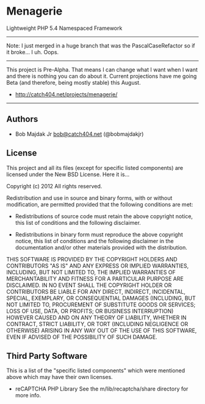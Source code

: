 Menagerie
================================

Lightweight PHP 5.4 Namespaced Framework

--------------------------------

Note: I just merged in a huge branch that was the PascalCaseRefactor so
if it broke... I uh. Oops.

--------------------------------

This project is Pre-Alpha. That means I can change what I want when I
want and there is nothing you can do about it. Current projections have
me going Beta (and therefore, being mostly stable) this August.

* http://catch404.net/projects/menagerie/

--------------------------------

Authors
--------------------------------

 * Bob Majdak Jr <bob@catch404.net> (@bobmajdakjr)


License
--------------------------------

This project and all its files (except for specific listed components)
are licensed under the New BSD License. Here it is...

Copyright (c) 2012 All rights reserved.

Redistribution and use in source and binary forms, with or without
modification, are permitted provided that the following conditions
are met:

 * Redistributions of source code must retain the above copyright
   notice, this list of conditions and the following disclaimer.

 * Redistributions in binary form must reproduce the above copyright
   notice, this list of conditions and the following disclaimer in the
   documentation and/or other materials provided with the
   distribution.

THIS SOFTWARE IS PROVIDED BY THE COPYRIGHT HOLDERS AND CONTRIBUTORS
"AS IS" AND ANY EXPRESS OR IMPLIED WARRANTIES, INCLUDING, BUT NOT
LIMITED TO, THE IMPLIED WARRANTIES OF MERCHANTABILITY AND FITNESS FOR
A PARTICULAR PURPOSE ARE DISCLAIMED. IN NO EVENT SHALL THE COPYRIGHT
HOLDER OR CONTRIBUTORS BE LIABLE FOR ANY DIRECT, INDIRECT, INCIDENTAL,
SPECIAL, EXEMPLARY, OR CONSEQUENTIAL DAMAGES (INCLUDING, BUT NOT
LIMITED TO, PROCUREMENT OF SUBSTITUTE GOODS OR SERVICES; LOSS OF USE,
DATA, OR PROFITS; OR BUSINESS INTERRUPTION) HOWEVER CAUSED AND ON ANY
THEORY OF LIABILITY, WHETHER IN CONTRACT, STRICT LIABILITY, OR TORT
(INCLUDING NEGLIGENCE OR OTHERWISE) ARISING IN ANY WAY OUT OF THE USE
OF THIS SOFTWARE, EVEN IF ADVISED OF THE POSSIBILITY OF SUCH DAMAGE.


Third Party Software
--------------------------------

This is a list of the "specific listed components" which were mentioned
above which may have their own licenses.

 * reCAPTCHA PHP Library
   See the m/lib/recaptcha/share directory for more info.
